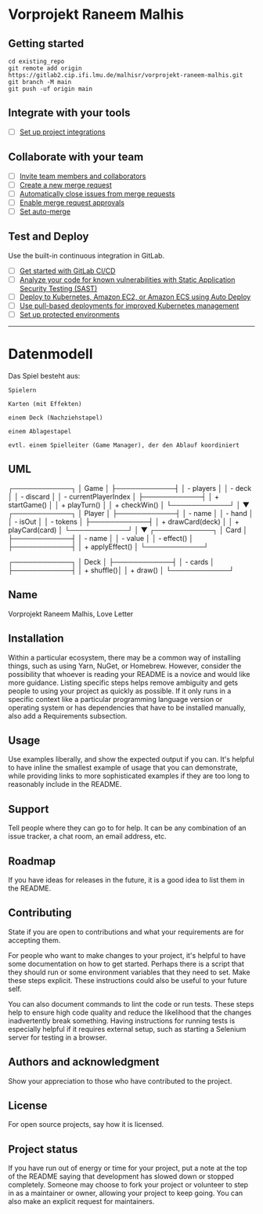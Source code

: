# Vorprojekt Raneem Malhis



## Getting started


```
cd existing_repo
git remote add origin https://gitlab2.cip.ifi.lmu.de/malhisr/vorprojekt-raneem-malhis.git
git branch -M main
git push -uf origin main
```

## Integrate with your tools

- [ ] [Set up project integrations](https://gitlab2.cip.ifi.lmu.de/malhisr/vorprojekt-raneem-malhis/-/settings/integrations)

## Collaborate with your team

- [ ] [Invite team members and collaborators](https://docs.gitlab.com/ee/user/project/members/)
- [ ] [Create a new merge request](https://docs.gitlab.com/ee/user/project/merge_requests/creating_merge_requests.html)
- [ ] [Automatically close issues from merge requests](https://docs.gitlab.com/ee/user/project/issues/managing_issues.html#closing-issues-automatically)
- [ ] [Enable merge request approvals](https://docs.gitlab.com/ee/user/project/merge_requests/approvals/)
- [ ] [Set auto-merge](https://docs.gitlab.com/user/project/merge_requests/auto_merge/)

## Test and Deploy

Use the built-in continuous integration in GitLab.

- [ ] [Get started with GitLab CI/CD](https://docs.gitlab.com/ee/ci/quick_start/)
- [ ] [Analyze your code for known vulnerabilities with Static Application Security Testing (SAST)](https://docs.gitlab.com/ee/user/application_security/sast/)
- [ ] [Deploy to Kubernetes, Amazon EC2, or Amazon ECS using Auto Deploy](https://docs.gitlab.com/ee/topics/autodevops/requirements.html)
- [ ] [Use pull-based deployments for improved Kubernetes management](https://docs.gitlab.com/ee/user/clusters/agent/)
- [ ] [Set up protected environments](https://docs.gitlab.com/ee/ci/environments/protected_environments.html)

***

# Datenmodell
Das Spiel besteht aus:

    Spielern

    Karten (mit Effekten)

    einem Deck (Nachziehstapel)

    einem Ablagestapel

    evtl. einem Spielleiter (Game Manager), der den Ablauf koordiniert


## UML
┌────────────┐
│    Game    │
├────────────┤
│ - players  │
│ - deck     │
│ - discard  │
│ - currentPlayerIndex │
├────────────┤
│ + startGame()       │
│ + playTurn()        │
│ + checkWin()        │
└────────────┘
│
▼
┌────────────┐
│   Player   │
├────────────┤
│ - name     │
│ - hand     │
│ - isOut    │
│ - tokens   │
├────────────┤
│ + drawCard(deck)    │
│ + playCard(card)    │
└────────────┘
│
▼
┌────────────┐
│   Card     │
├────────────┤
│ - name     │
│ - value    │
│ - effect() │
├────────────┤
│ + applyEffect()     │
└────────────┘

┌────────────┐
│   Deck     │
├────────────┤
│ - cards    │
├────────────┤
│ + shuffle()│
│ + draw()   │
└────────────┘


## Name
Vorprojekt Raneem Malhis, Love Letter

## Installation
Within a particular ecosystem, there may be a common way of installing things, such as using Yarn, NuGet, or Homebrew. However, consider the possibility that whoever is reading your README is a novice and would like more guidance. Listing specific steps helps remove ambiguity and gets people to using your project as quickly as possible. If it only runs in a specific context like a particular programming language version or operating system or has dependencies that have to be installed manually, also add a Requirements subsection.

## Usage
Use examples liberally, and show the expected output if you can. It's helpful to have inline the smallest example of usage that you can demonstrate, while providing links to more sophisticated examples if they are too long to reasonably include in the README.

## Support
Tell people where they can go to for help. It can be any combination of an issue tracker, a chat room, an email address, etc.

## Roadmap
If you have ideas for releases in the future, it is a good idea to list them in the README.

## Contributing
State if you are open to contributions and what your requirements are for accepting them.

For people who want to make changes to your project, it's helpful to have some documentation on how to get started. Perhaps there is a script that they should run or some environment variables that they need to set. Make these steps explicit. These instructions could also be useful to your future self.

You can also document commands to lint the code or run tests. These steps help to ensure high code quality and reduce the likelihood that the changes inadvertently break something. Having instructions for running tests is especially helpful if it requires external setup, such as starting a Selenium server for testing in a browser.

## Authors and acknowledgment
Show your appreciation to those who have contributed to the project.

## License
For open source projects, say how it is licensed.

## Project status
If you have run out of energy or time for your project, put a note at the top of the README saying that development has slowed down or stopped completely. Someone may choose to fork your project or volunteer to step in as a maintainer or owner, allowing your project to keep going. You can also make an explicit request for maintainers.

